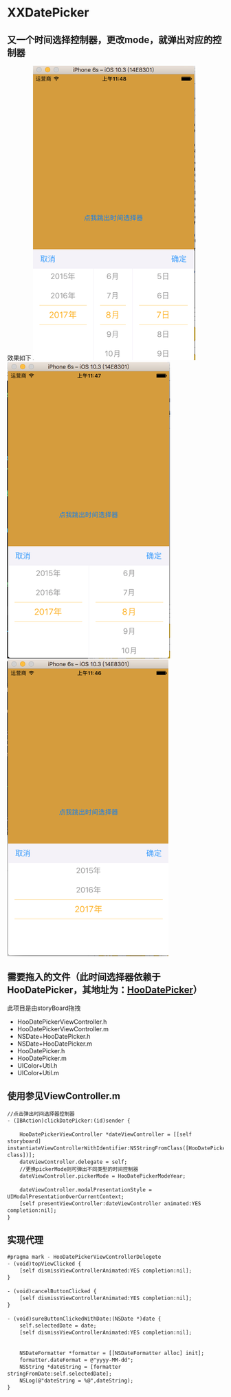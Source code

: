 # XXDatePicker
## 又一个时间选择控制器，更改mode，就弹出对应的控制器
效果如下
![年月日](https://github.com/shine93/XXDatePicker/blob/wmxChooseDatePicker/yearAndMonthAndDayDatePicker.png)
![年月](https://github.com/shine93/XXDatePicker/blob/wmxChooseDatePicker/yearAndMonthDatePicker.png)
![年](https://github.com/shine93/XXDatePicker/blob/wmxChooseDatePicker/yearDatePicker.png)


## 需要拖入的文件（此时间选择器依赖于HooDatePicker，其地址为：[HooDatePicker](https://github.com/jakciehoo/HooDatePicker)）
此项目是由storyBoard拖拽
- HooDatePickerViewController.h
- HooDatePickerViewController.m
- NSDate+HooDatePicker.h
- NSDate+HooDatePicker.m
- HooDatePicker.h
- HooDatePicker.m
- UIColor+Util.h
- UIColor+Util.m

## 使用参见ViewController.m
```
//点击弹出时间选择器控制器
- (IBAction)clickDatePicker:(id)sender {
    
    HooDatePickerViewController *dateViewController = [[self storyboard] instantiateViewControllerWithIdentifier:NSStringFromClass([HooDatePickerViewController class])];
    dateViewController.delegate = self;
    //更换pickerMode则可弹出不同类型的时间控制器
    dateViewController.pickerMode = HooDatePickerModeYear;
    
    dateViewController.modalPresentationStyle = UIModalPresentationOverCurrentContext;
    [self presentViewController:dateViewController animated:YES completion:nil];
}
```

## 实现代理
```
#pragma mark - HooDatePickerViewControllerDelegete
- (void)topViewClicked {
    [self dismissViewControllerAnimated:YES completion:nil];
}

- (void)cancelButtonClicked {
    [self dismissViewControllerAnimated:YES completion:nil];
}

- (void)sureButtonClickedWithDate:(NSDate *)date {
    self.selectedDate = date;
    [self dismissViewControllerAnimated:YES completion:nil];
    
    
    NSDateFormatter *formatter = [[NSDateFormatter alloc] init];
    formatter.dateFormat = @"yyyy-MM-dd";
    NSString *dateString = [formatter stringFromDate:self.selectedDate];
    NSLog(@"dateString = %@",dateString);
}
```
